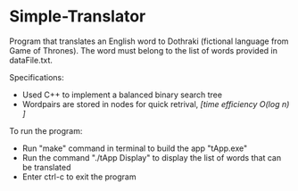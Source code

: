 # Simple-Translator
Program that translates an English word to Dothraki (fictional language from Game of Thrones). The word must belong to the list of words provided in dataFile.txt.


Specifications:
- Used C++ to implement a balanced binary search tree
- Wordpairs are stored in nodes for quick retrival, *\[time efficiency O(log n) ]*

To run the program:
- Run "make" command in terminal to build the app "tApp.exe"
- Run the command "./tApp Display" to display the list of words that can be translated
- Enter ctrl-c to exit the program 

